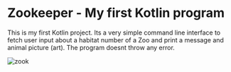 # Zookeeper - My first Kotlin program

This is my first Kotlin project. Its a very simple command line interface to fetch user input about a habitat number of a Zoo and print a message and animal picture (art).
The program doesnt throw any error.

![zook](https://user-images.githubusercontent.com/64964929/184493580-a6fdf7b4-5594-4f07-beed-fdff745359d9.gif)
